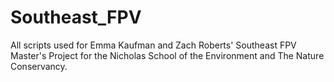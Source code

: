 # Southeast_FPV
All scripts used for Emma Kaufman and Zach Roberts' Southeast FPV Master's Project for the Nicholas School of the Environment and The Nature Conservancy.
